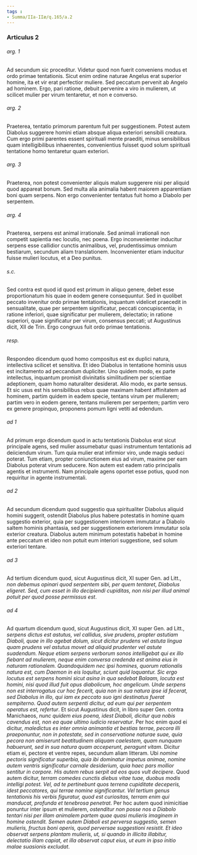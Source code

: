 ```yaml
---
tags : 
- Summa/IIa-IIæ/q.165/a.2
---
```


### Articulus 2

###### arg. 1
Ad secundum sic proceditur. Videtur quod non fuerit conveniens modus et ordo primae tentationis. Sicut enim ordine naturae Angelus erat superior homine, ita et vir erat perfectior muliere. Sed peccatum pervenit ab Angelo ad hominem. Ergo, pari ratione, debuit pervenire a viro in mulierem, ut scilicet mulier per virum tentaretur, et non e converso.

###### arg. 2
Praeterea, tentatio primorum parentum fuit per suggestionem. Potest autem Diabolus suggerere homini etiam absque aliqua exteriori sensibili creatura. Cum ergo primi parentes essent spirituali mente praediti, minus sensibilibus quam intelligibilibus inhaerentes, convenientius fuisset quod solum spirituali tentatione homo tentaretur quam exteriori.

###### arg. 3
Praeterea, non potest convenienter aliquis malum suggerere nisi per aliquid quod appareat bonum. Sed multa alia animalia habent maiorem apparentiam boni quam serpens. Non ergo convenienter tentatus fuit homo a Diabolo per serpentem.

###### arg. 4
Praeterea, serpens est animal irrationale. Sed animali irrationali non competit sapientia nec locutio, nec poena. Ergo inconvenienter inducitur serpens esse callidior cunctis animalibus, vel, prudentissimus omnium bestiarum, secundum aliam translationem. Inconvenienter etiam inducitur fuisse mulieri locutus, et a Deo punitus.

###### s.c.
Sed contra est quod id quod est primum in aliquo genere, debet esse proportionatum his quae in eodem genere consequuntur. Sed in quolibet peccato invenitur ordo primae tentationis, inquantum videlicet praecedit in sensualitate, quae per serpentem significatur, peccati concupiscentia; in ratione inferiori, quae significatur per mulierem, delectatio; in ratione superiori, quae significatur per virum, consensus peccati; ut Augustinus dicit, XII de Trin. Ergo congruus fuit ordo primae tentationis.

###### resp.
Respondeo dicendum quod homo compositus est ex duplici natura, intellectiva scilicet et sensitiva. Et ideo Diabolus in tentatione hominis usus est incitamento ad peccandum dupliciter. Uno quidem modo, ex parte intellectus, inquantum promisit divinitatis similitudinem per scientiae adeptionem, quam homo naturaliter desiderat. Alio modo, ex parte sensus. Et sic usus est his sensibilibus rebus quae maximam habent affinitatem ad hominem, partim quidem in eadem specie, tentans virum per mulierem; partim vero in eodem genere, tentans mulierem per serpentem; partim vero ex genere propinquo, proponens pomum ligni vetiti ad edendum.

###### ad 1
Ad primum ergo dicendum quod in actu tentationis Diabolus erat sicut principale agens, sed mulier assumebatur quasi instrumentum tentationis ad deiiciendum virum. Tum quia mulier erat infirmior viro, unde magis seduci poterat. Tum etiam, propter coniunctionem eius ad virum, maxime per eam Diabolus poterat virum seducere. Non autem est eadem ratio principalis agentis et instrumenti. Nam principale agens oportet esse potius, quod non requiritur in agente instrumentali.

###### ad 2
Ad secundum dicendum quod suggestio qua spiritualiter Diabolus aliquid homini suggerit, ostendit Diabolus plus habere potestatis in homine quam suggestio exterior, quia per suggestionem interiorem immutatur a Diabolo saltem hominis phantasia, sed per suggestionem exteriorem immutatur sola exterior creatura. Diabolus autem minimum potestatis habebat in homine ante peccatum et ideo non potuit eum interiori suggestione, sed solum exteriori tentare.

###### ad 3
Ad tertium dicendum quod, sicut Augustinus dicit, XI super Gen. ad Litt., *non debemus opinari quod serpentem sibi, per quem tentaret, Diabolus eligeret. Sed, cum esset in illo decipiendi cupiditas, non nisi per illud animal potuit per quod posse permissus est*.

###### ad 4
Ad quartum dicendum quod, sicut Augustinus dicit, XI super Gen. ad Litt., *serpens dictus est astutus, vel callidus, sive prudens, propter astutiam Diaboli, quae in illo agebat dolum, sicut dicitur prudens vel astuta lingua quam prudens vel astutus movet ad aliquid prudenter vel astute suadendum. Neque etiam serpens verborum sonos intelligebat qui ex illo fiebant ad mulierem, neque enim conversa credenda est anima eius in naturam rationalem. Quandoquidem nec ipsi homines, quorum rationalis natura est, cum Daemon in eis loquitur, sciunt quid loquantur. Sic ergo locutus est serpens homini sicut asina in qua sedebat Balaam, locuta est homini, nisi quod illud fuit opus diabolicum, hoc angelicum. Unde serpens non est interrogatus cur hoc fecerit, quia non in sua natura ipse id fecerat, sed Diabolus in illo, qui iam ex peccato suo igni destinatus fuerat sempiterno. Quod autem serpenti dicitur, ad eum qui per serpentem operatus est, refertur*. Et sicut Augustinus dicit, in libro super Gen. contra Manichaeos, *nunc quidem eius poena, idest Diaboli, dicitur qua nobis cavendus est, non ea quae ultimo iudicio reservatur*. Per hoc enim quod ei dicitur, *maledictus es inter omnia animantia et bestias terrae, pecora illi praeponuntur, non in potestate, sed in conservatione naturae suae, quia pecora non amiserunt beatitudinem aliquam caelestem, quam nunquam habuerunt, sed in sua natura quam acceperunt, peragunt vitam*. Dicitur etiam ei, pectore et ventre repes, secundum aliam litteram. Ubi *nomine pectoris significatur superbia, quia ibi dominatur impetus animae, nomine autem ventris significatur carnale desiderium, quia haec pars mollior sentitur in corpore. His autem rebus serpit ad eos quos vult decipere*. Quod autem dicitur, *terram comedes cunctis diebus vitae tuae, duobus modis intelligi potest. Vel, ad te pertinebunt quos terrena cupiditate deceperis, idest peccatores, qui terrae nomine significantur. Vel tertium genus tentationis his verbis figuratur, quod est curiositas, terram enim qui manducat, profunda et tenebrosa penetrat*. Per hoc autem quod inimicitiae ponuntur inter ipsum et mulierem, *ostenditur non posse nos a Diabolo tentari nisi per illam animalem partem quae quasi mulieris imaginem in homine ostendit. Semen autem Diaboli est perversa suggestio, semen mulieris, fructus boni operis, quod perversae suggestioni resistit. Et ideo observat serpens plantam mulieris, ut, si quando in illicita illabitur, delectatio illam capiat, et illa observat caput eius, ut eum in ipso initio malae suasionis excludat*.

